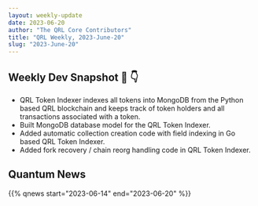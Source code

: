 ```yaml
---
layout: weekly-update
date: 2023-06-20
author: "The QRL Core Contributors"
title: "QRL Weekly, 2023-June-20"
slug: "2023-June-20"
---
```


## Weekly Dev Snapshot 📸 👇

- QRL Token Indexer indexes all tokens into MongoDB from the Python based QRL blockchain and keeps track of token holders and all transactions associated with a token.
- Built MongoDB database model for the QRL Token Indexer.
- Added automatic collection creation code with field indexing in Go based QRL Token Indexer.
- Added fork recovery / chain reorg handling code in QRL Token Indexer.

<!--more-->

## Quantum News

{{% qnews start="2023-06-14" end="2023-06-20" %}}